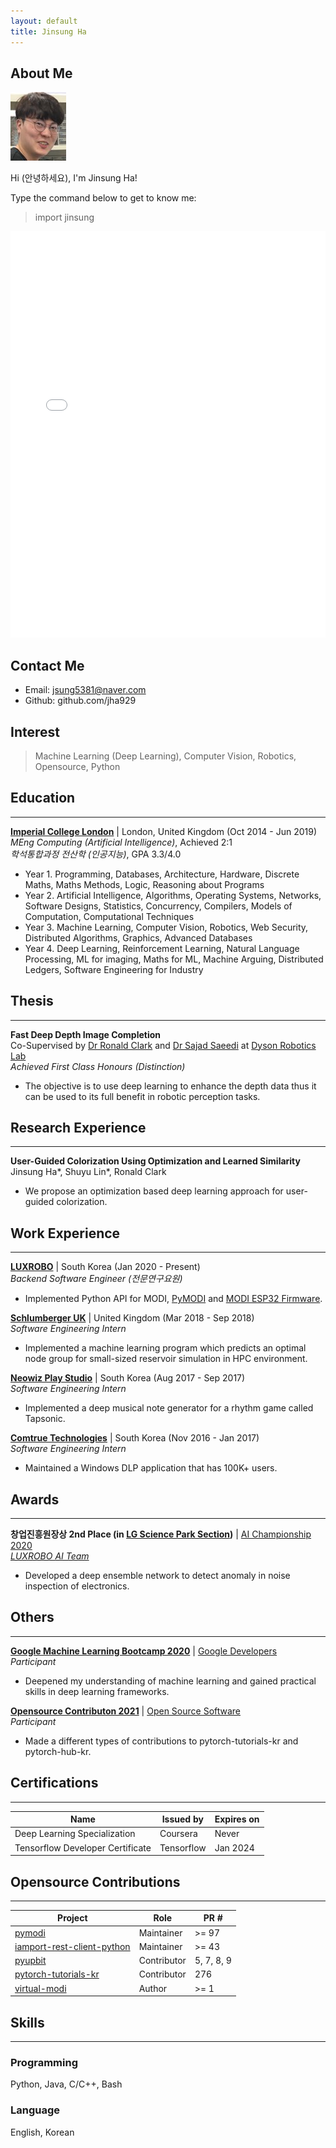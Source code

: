 ```yaml
---
layout: default
title: Jinsung Ha
---
```


## About Me

<img class="profile-picture" src="me.jpg">

Hi (안녕하세요), I'm Jinsung Ha!

Type the command below to get to know me:
> import jinsung

<iframe frameborder="0" width="100%" height="650px" src="brython/index.html"></iframe>

## Contact Me
* Email: jsung5381@naver.com
* Github: github.com/jha929

## Interest

> Machine Learning (Deep Learning), Computer Vision, Robotics, Opensource, Python

## Education
---
**[Imperial College London](https://www.imperial.ac.uk/computing)** | London, United Kingdom (Oct 2014 - Jun 2019)  
*MEng Computing (Artificial Intelligence)*, Achieved 2:1  
*학석통합과정 전산학 (인공지능)*, GPA 3.3/4.0  
  * Year 1. Programming, Databases, Architecture, Hardware, Discrete Maths, Maths Methods, Logic, Reasoning about Programs
  * Year 2. Artificial Intelligence, Algorithms, Operating Systems, Networks, Software Designs, Statistics, Concurrency, Compilers, Models of Computation, Computational Techniques
  * Year 3. Machine Learning, Computer Vision, Robotics, Web Security, Distributed Algorithms, Graphics, Advanced Databases
  * Year 4. Deep Learning, Reinforcement Learning, Natural Language Processing, ML for imaging, Maths for ML, Machine Arguing, Distributed Ledgers, Software Engineering for Industry

## Thesis
---
**Fast Deep Depth Image Completion**  
Co-Supervised by [Dr Ronald Clark](https://www.ronnieclark.co.uk) and [Dr Sajad Saeedi](https://www.sajad-saeedi.ca/) at [Dyson Robotics Lab](https://www.imperial.ac.uk/dyson-robotics-lab)  
*Achieved First Class Honours (Distinction)*
  * The objective is to use deep learning to enhance the depth data thus it can be used to its full benefit in robotic perception tasks.

## Research Experience
---
**User-Guided Colorization Using Optimization and Learned Similarity**  
Jinsung Ha\*, Shuyu Lin\*, Ronald Clark
  * We propose an optimization based deep learning approach for user-guided colorization.


## Work Experience
---
**[LUXROBO](https://modi.luxrobo.com/eng)** | South Korea (Jan 2020 - Present)  
*Backend Software Engineer (전문연구요원)*
  * Implemented Python API for MODI, [PyMODI](https://github.com/luxrobo/pymodi) and [MODI ESP32 Firmware](https://github.com/LUXROBO/upy-modi-esp32-firmware).

**[Schlumberger UK](https://www.slb.com/about/rd/technology/abtc.aspx)** | United Kingdom (Mar 2018 - Sep 2018)  
*Software Engineering Intern*
  * Implemented a machine learning program which predicts an optimal node group for small-sized reservoir simulation in HPC environment.

**[Neowiz Play Studio](http://neowizplaystudio.com/en/)** | South Korea (Aug 2017 - Sep 2017)  
*Software Engineering Intern*
  * Implemented a deep musical note generator for a rhythm game called Tapsonic.

**[Comtrue Technologies](http://www.comtrue.com/english/)** | South Korea (Nov 2016 - Jan 2017)  
*Software Engineering Intern*
  * Maintained a Windows DLP application that has 100K+ users.

## Awards
---
**창업진흥원장상 2nd Place (in [LG Science Park Section](https://youtu.be/kNiEJx1Sl7M))** | [AI Championship 2020](http://kstartup-aic.com)  
*[LUXROBO AI Team](https://youtu.be/WvvKBmTsPTY?t=5822)*
  * Developed a deep ensemble network to detect anomaly in noise inspection of electronics.

## Others
---
**[Google Machine Learning Bootcamp 2020](https://developers-kr.googleblog.com/2020/09/mlbootcamp_11.html)** | [Google Developers](https://developers-kr.googleblog.com/)  
*Participant*
  * Deepened my understanding of machine learning and gained practical skills in deep learning frameworks.

**[Opensource Contributon 2021](https://www.oss.kr/contribution_academy)** | [Open Source Software](https://www.oss.kr/)  
*Participant*
  * Made a different types of contributions to pytorch-tutorials-kr and pytorch-hub-kr.

## Certifications
---

Name | Issued by | Expires on |
---- | --------  | ---------- |
Deep Learning Specialization | Coursera | Never
Tensorflow Developer Certificate | Tensorflow | Jan 2024

## Opensource Contributions
---

Project | Role | PR #
------- | ---- | ----
[pymodi](https://github.com/LUXROBO/pymodi) | Maintainer | \>= 97
[iamport-rest-client-python](https://github.com/iamport/iamport-rest-client-python) | Maintainer | \>= 43
[pyupbit](https://github.com/sharebook-kr/pyupbit) | Contributor | 5, 7, 8, 9 
[pytorch-tutorials-kr](https://github.com/9bow/PyTorch-tutorials-kr) | Contributor | 276
[virtual-modi](https://github.com/LUXROBO/virtual-modi) | Author | \>= 1

## Skills
---
### Programming
Python, Java, C/C++, Bash

### Language
English, Korean
